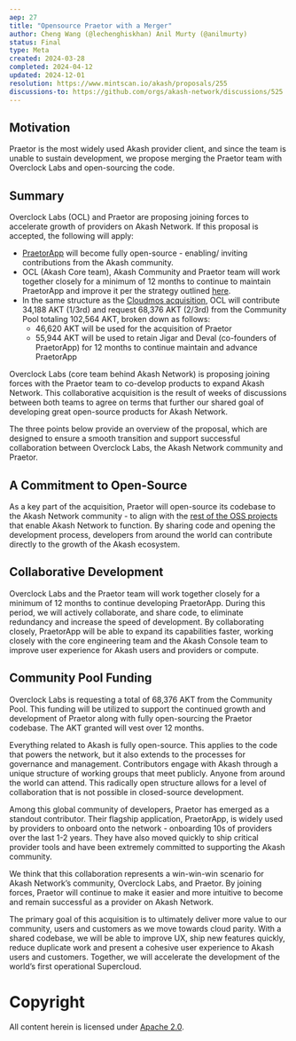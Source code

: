 ```yaml
---
aep: 27
title: "Opensource Praetor with a Merger"
author: Cheng Wang (@lechenghiskhan) Anil Murty (@anilmurty)
status: Final
type: Meta
created: 2024-03-28
completed: 2024-04-12
updated: 2024-12-01
resolution: https://www.mintscan.io/akash/proposals/255
discussions-to: https://github.com/orgs/akash-network/discussions/525
---
```


## Motivation

Praetor is the most widely used Akash provider client, and since the team is unable to sustain development, we propose merging the Praetor team with Overclock Labs and open-sourcing the code.

## Summary

Overclock Labs (OCL) and Praetor are proposing joining forces to accelerate growth of providers on Akash Network. If this proposal is accepted, the following will apply:

* [PraetorApp](https://akash.praetorapp.com/auth/login) will become fully open-source - enabling/ inviting contributions from the Akash community.
* OCL (Akash Core team), Akash Community and Praetor team will work together closely for a minimum of 12 months to continue to maintain PraetorApp and improve it per the strategy outlined [here](https://github.com/akash-network/community/blob/main/product-strategy/praetor-akash-provider-console-strategy.md).
* In the same structure as the [Cloudmos acquisition](https://github.com/orgs/akash-network/discussions/286), OCL will contribute 34,188 AKT (1/3rd) and request 68,376 AKT (2/3rd) from the Community Pool totaling 102,564 AKT, broken down as follows:
    * 46,620 AKT will be used for the acquisition of Praetor  
    * 55,944 AKT will be used to retain Jigar and Deval (co-founders of PraetorApp) for 12 months to continue maintain and advance PraetorApp

Overclock Labs (core team behind Akash Network) is proposing joining forces with the Praetor team to co-develop products to expand Akash Network. This collaborative acquisition is the result of weeks of discussions between both teams to agree on terms that further our shared goal of developing great open-source products for Akash Network.

The three points below provide an overview of the proposal, which are designed to ensure a smooth transition and support successful collaboration between Overclock Labs, the Akash Network community and Praetor.

## A Commitment to Open-Source

As a key part of the acquisition, Praetor will open-source its codebase to the Akash Network community - to align with the [rest of the OSS projects](https://github.com/akash-network) that enable Akash Network to function. By sharing code and opening the development process, developers from around the world can contribute directly to the growth of the Akash ecosystem.

## Collaborative Development

Overclock Labs and the Praetor team will work together closely for a minimum of 12 months to continue developing PraetorApp. During this period, we will actively collaborate, and share code, to eliminate redundancy and increase the speed of development. By collaborating closely, PraetorApp will be able to expand its capabilities faster, working closely with the core engineering team and the Akash Console team to improve user experience for Akash users and providers or compute.

## Community Pool Funding

Overclock Labs is requesting a total of 68,376 AKT from the Community Pool. This funding will be utilized to support the continued growth and development of Praetor along with fully open-sourcing the Praetor codebase. The AKT granted will vest over 12 months.

Everything related to Akash is fully open-source. This applies to the code that powers the network, but it also extends to the processes for governance and management. Contributors engage with Akash through a unique structure of working groups that meet publicly. Anyone from around the world can attend. This radically open structure allows for a level of collaboration that is not possible in closed-source development. 

Among this global community of developers, Praetor has emerged as a standout contributor. Their flagship application, PraetorApp, is widely used by providers to onboard onto the network - onboarding 10s of providers over the last 1-2 years. They have also moved quickly to ship critical provider tools and have been extremely committed to supporting the Akash community.

We think that this collaboration represents a win-win-win scenario for Akash Network’s community, Overclock Labs, and Praetor. By joining forces, Praetor will continue to make it easier and more intuitive to become and remain successful as a provider on Akash Network.

The primary goal of this acquisition is to ultimately deliver more value to our community, users and customers as we move towards cloud parity. With a shared codebase, we will be able to improve UX, ship new features quickly, reduce duplicate work and present a cohesive user experience to Akash users and customers. Together, we will accelerate the development of the world’s first operational Supercloud.

# Copyright

All content herein is licensed under [Apache 2.0](https://www.apache.org/licenses/LICENSE-2.0). 
